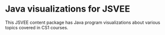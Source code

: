 Java visualizations for JSVEE
=============================

This JSVEE content package has Java program visualizations
about various topics covered in CS1 courses.
